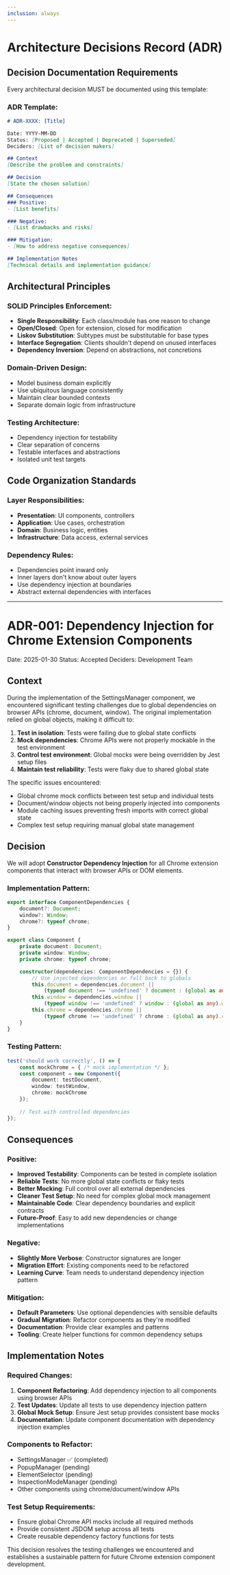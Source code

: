 ```yaml
---
inclusion: always
---
```


# Architecture Decisions Record (ADR)

## Decision Documentation Requirements

Every architectural decision MUST be documented using this template:

### ADR Template:
```markdown
# ADR-XXXX: [Title]

Date: YYYY-MM-DD
Status: [Proposed | Accepted | Deprecated | Superseded]
Deciders: [List of decision makers]

## Context
[Describe the problem and constraints]

## Decision
[State the chosen solution]

## Consequences
### Positive:
- [List benefits]

### Negative:
- [List drawbacks and risks]

### Mitigation:
- [How to address negative consequences]

## Implementation Notes
[Technical details and implementation guidance]
```

## Architectural Principles

### SOLID Principles Enforcement:
- **Single Responsibility**: Each class/module has one reason to change
- **Open/Closed**: Open for extension, closed for modification
- **Liskov Substitution**: Subtypes must be substitutable for base types
- **Interface Segregation**: Clients shouldn't depend on unused interfaces
- **Dependency Inversion**: Depend on abstractions, not concretions

### Domain-Driven Design:
- Model business domain explicitly
- Use ubiquitous language consistently
- Maintain clear bounded contexts
- Separate domain logic from infrastructure

### Testing Architecture:
- Dependency injection for testability
- Clear separation of concerns
- Testable interfaces and abstractions
- Isolated unit test targets

## Code Organization Standards

### Layer Responsibilities:
- **Presentation**: UI components, controllers
- **Application**: Use cases, orchestration
- **Domain**: Business logic, entities
- **Infrastructure**: Data access, external services

### Dependency Rules:
- Dependencies point inward only
- Inner layers don't know about outer layers
- Use dependency injection at boundaries
- Abstract external dependencies with interfaces
---


# ADR-001: Dependency Injection for Chrome Extension Components

Date: 2025-01-30
Status: Accepted
Deciders: Development Team

## Context

During the implementation of the SettingsManager component, we encountered significant testing challenges due to global dependencies on browser APIs (chrome, document, window). The original implementation relied on global objects, making it difficult to:

1. **Test in isolation**: Tests were failing due to global state conflicts
2. **Mock dependencies**: Chrome APIs were not properly mockable in the test environment
3. **Control test environment**: Global mocks were being overridden by Jest setup files
4. **Maintain test reliability**: Tests were flaky due to shared global state

The specific issues encountered:
- Global chrome mock conflicts between test setup and individual tests
- Document/window objects not being properly injected into components
- Module caching issues preventing fresh imports with correct global state
- Complex test setup requiring manual global state management

## Decision

We will adopt **Constructor Dependency Injection** for all Chrome extension components that interact with browser APIs or DOM elements.

### Implementation Pattern:
```typescript
export interface ComponentDependencies {
    document?: Document;
    window?: Window;
    chrome?: typeof chrome;
}

export class Component {
    private document: Document;
    private window: Window;
    private chrome: typeof chrome;

    constructor(dependencies: ComponentDependencies = {}) {
        // Use injected dependencies or fall back to globals
        this.document = dependencies.document || 
            (typeof document !== 'undefined' ? document : (global as any).document);
        this.window = dependencies.window || 
            (typeof window !== 'undefined' ? window : (global as any).window);
        this.chrome = dependencies.chrome || 
            (typeof chrome !== 'undefined' ? chrome : (global as any).chrome);
    }
}
```

### Testing Pattern:
```typescript
test('should work correctly', () => {
    const mockChrome = { /* mock implementation */ };
    const component = new Component({
        document: testDocument,
        window: testWindow,
        chrome: mockChrome
    });
    
    // Test with controlled dependencies
});
```

## Consequences

### Positive:
- **Improved Testability**: Components can be tested in complete isolation
- **Reliable Tests**: No more global state conflicts or flaky tests
- **Better Mocking**: Full control over all external dependencies
- **Cleaner Test Setup**: No need for complex global mock management
- **Maintainable Code**: Clear dependency boundaries and explicit contracts
- **Future-Proof**: Easy to add new dependencies or change implementations

### Negative:
- **Slightly More Verbose**: Constructor signatures are longer
- **Migration Effort**: Existing components need to be refactored
- **Learning Curve**: Team needs to understand dependency injection pattern

### Mitigation:
- **Default Parameters**: Use optional dependencies with sensible defaults
- **Gradual Migration**: Refactor components as they're modified
- **Documentation**: Provide clear examples and patterns
- **Tooling**: Create helper functions for common dependency setups

## Implementation Notes

### Required Changes:
1. **Component Refactoring**: Add dependency injection to all components using browser APIs
2. **Test Updates**: Update all tests to use dependency injection pattern
3. **Global Mock Setup**: Ensure Jest setup provides consistent base mocks
4. **Documentation**: Update component documentation with dependency injection examples

### Components to Refactor:
- SettingsManager ✅ (completed)
- PopupManager (pending)
- ElementSelector (pending)
- InspectionModeManager (pending)
- Other components using chrome/document/window APIs

### Test Setup Requirements:
- Ensure global Chrome API mocks include all required methods
- Provide consistent JSDOM setup across all tests
- Create reusable dependency factory functions for tests

This decision resolves the testing challenges we encountered and establishes a sustainable pattern for future Chrome extension component development.